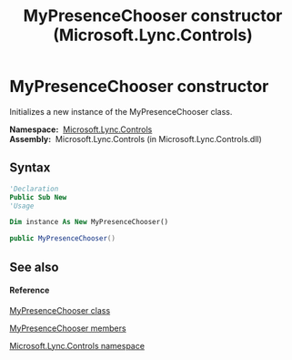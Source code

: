 ﻿---
title: MyPresenceChooser constructor  (Microsoft.Lync.Controls)
TOCTitle: 'MyPresenceChooser constructor '
ms:assetid: M:Microsoft.Lync.Controls.MyPresenceChooser.#ctor_DI_3_UC_OCS14MrefLyncWPF
ms:mtpsurl: https://msdn.microsoft.com/en-us/library/microsoft.lync.controls.mypresencechooser_di_3_uc_ocs14mreflyncwpf.mypresencechooser_di_3_uc_ocs14mreflyncwpf(v=office.15)
ms:contentKeyID: 48590608
ms.date: 07/28/2014
mtps_version: v=office.15
f1_keywords:
- Microsoft.Lync.Controls.MyPresenceChooser.MyPresenceChooser
dev_langs:
- CSharp
- JScript
- VB
- other
---

# MyPresenceChooser constructor

Initializes a new instance of the MyPresenceChooser class.

**Namespace:**  [Microsoft.Lync.Controls](microsoft-lync-controls-namespace_1.md)  
**Assembly:**  Microsoft.Lync.Controls (in Microsoft.Lync.Controls.dll)

## Syntax

``` vb
'Declaration
Public Sub New
'Usage

Dim instance As New MyPresenceChooser()
```

``` csharp
public MyPresenceChooser()
```

## See also

#### Reference

[MyPresenceChooser class](mypresencechooser-class-microsoft-lync-controls_1.md)

[MyPresenceChooser members](mypresencechooser-members-microsoft-lync-controls_1.md)

[Microsoft.Lync.Controls namespace](microsoft-lync-controls-namespace_1.md)

